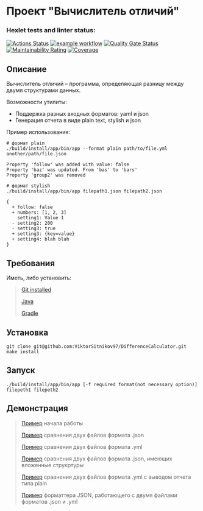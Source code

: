 # Проект  "Вычислитель отличий"

### Hexlet tests and linter status:
[![Actions Status](https://github.com/ViktorSitnikov97/java-project-71/actions/workflows/hexlet-check.yml/badge.svg)](https://github.com/ViktorSitnikov97/java-project-71/actions)
[![example workflow](https://github.com/ViktorSitnikov97/java-project-71/actions/workflows/main.yml/badge.svg)](https://github.com/ViktorSitnikov97/java-project-71/actions)
[![Quality Gate Status](https://sonarcloud.io/api/project_badges/measure?project=ViktorSitnikov97_DifferenceCalculator&metric=alert_status)](https://sonarcloud.io/summary/new_code?id=ViktorSitnikov97_DifferenceCalculator)
[![Maintainability Rating](https://sonarcloud.io/api/project_badges/measure?project=ViktorSitnikov97_DifferenceCalculator&metric=sqale_rating)](https://sonarcloud.io/summary/new_code?id=ViktorSitnikov97_DifferenceCalculator)
[![Coverage](https://sonarcloud.io/api/project_badges/measure?project=ViktorSitnikov97_DifferenceCalculator&metric=coverage)](https://sonarcloud.io/summary/new_code?id=ViktorSitnikov97_DifferenceCalculator)

## Описание
Вычислитель отличий – программа, определяющая разницу между двумя структурами данных.

Возможности утилиты:
   * Поддержка разных входных форматов: yaml и json
   * Генерация отчета в виде plain text, stylish и json

Пример использования:
```
# формат plain
./build/install/app/bin/app --format plain path/to/file.yml another/path/file.json

Property 'follow' was added with value: false
Property 'baz' was updated. From 'bas' to 'bars'
Property 'group2' was removed

# формат stylish
./build/install/app/bin/app filepath1.json filepath2.json

{
  + follow: false
  + numbers: [1, 2, 3]
    setting1: Value 1
  - setting2: 200
  - setting3: true
  + setting3: {key=value}
  + setting4: blah blah
}
```
## Требования
Иметь, либо установить:

> [Git installed](https://git-scm.com/book/en/v2/Getting-Started-Installing-Git)
> 
> [Java](https://www.oracle.com/java/technologies/downloads/)
> 
> [Gradle](https://gradle.org/install/)

## Установка 
```
git clone git@github.com:ViktorSitnikov97/DifferenceCalculator.git
make install
```
## Запуск
```
./build/install/app/bin/app [-f required format(not necessary option)] filepeth1 filepeth2
```
## Демонстрация
> [Пример](https://asciinema.org/a/645513) начала работы
> 
> [Пример](https://asciinema.org/a/645515) сравнения двух файлов формата .json
> 
> [Пример](https://asciinema.org/a/645516) сравнения двух файлов формата .yml
> 
> [Пример](https://asciinema.org/a/645517) сравнения двух файлов формата .json, имеющих вложенные струкртуры
> 
> [Пример](https://asciinema.org/a/645520) сравнения двух файлов формата .yml с выводом отчета типа plain
> 
> [Пример](https://asciinema.org/a/645522) форматтера JSON, работающего с двумя файлами форматов .json и .yml
